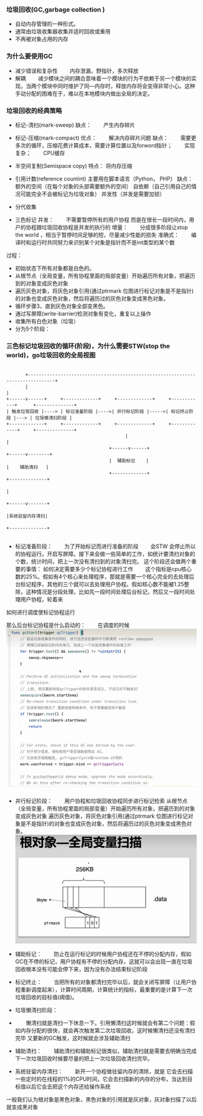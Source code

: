 ### 垃圾回收(GC,garbage collection )
* 自动内存管理的一种形式。
* 通常由垃圾收集器收集并适时回收或重用
* 不再被对象占用的内存

### 为什么要使用GC
* 减少错误和复杂性
&emsp;&emsp;内存泄漏，野指针，多次释放
* 解耦
&emsp;&emsp;减少模块之间的耦合意味着一个模块的行为不依赖于另一个模块的实现。当两个模块中同时维护了同—内存时，释放内存将会变得非常小心。这种手动分配的困难在于，难以在本地模块内做出全局的决定。

### 垃圾回收的经典策略
* 标记-清扫(mark-sweep)
缺点：
&emsp;&emsp;产生内存碎片
* 标记-压缩(mark-compact)
优点：
&emsp;&emsp;解决内存碎片问题
缺点：
&emsp;&emsp;需要更多次的循环，压缩花费计算成本，需要计算位置以及forword指针；
&emsp;&emsp;实现复杂；
&emsp;&emsp;CPU缓存
* 半空间复制(Semispace copy)
特点：
将内存压缩

* 引用计数(reference countint)
主要用在脚本语言（Python， PHP）
缺点：
额外的空间（在每个对象的头部需要额外的空间）
自依赖（自己引用自己的情况可能完全不会被标记为垃圾对象）
并发性（并发是需要加锁）

* 分代收集


* 三色标记
并发：
&emsp;&emsp;不需要暂停所有的用户协程 而是在很长一段时间内，用户的协程跟垃圾回收协程是并发的执行的
增量：
&emsp;&emsp;分成很多阶段让stop the world ，相当于暂停时间足够的短，尽量减少性能的损失
准确式：
&emsp;&emsp;编译时和运行时共同努力来识别某个对象是指针而不是int类型的某个数

过程：

- 初始状态下所有对象都是白色的。
- 从根节点（全局变量，所有协程里面的局部变量）开始遍历所有对象，把遍历到的对象变成灰色对象
- 遍历灰色对象，将灰色对象引用(通过ptrmark 位图进行标记对象是不是指针)的对象也变成灰色对象，然后将遍历过的灰色对象变成黑色对象。
- 循环步骤3，直到灰色对象全部变黑色。
- 通过写屏障(write-barrier)检测对象有变化，重复以上操作
- 收集所有白色对象（垃圾）
- 分为5个阶段：

### 三色标记垃圾回收的循环(阶段)，为什么需要STW(stop the world)，go垃圾回收的全局视图
```

	   +--------------------------------------------------------------------------------+
	   |																		 |
+------v------+		+-------------+		+-------------+		+------------+		+--------------+	 	
| 触发垃圾回收 |----> | 标记准备阶段 |---->| 并行标记阶段 |----->| 标记终止阶段 |---> | 垃圾懒清扫阶段 |
+-------------+		+-------------+		+-------------+		+-------------+		+--------------+
											|									 |
									  +------v------+						+------v--------+
									  |	 辅助标记    |					     |    辅助清扫   |
									  +-------------+						+--------------+
									  											  |	
									  										+------v-------+
									  										|系统驻留内存清扫|	
									  										+--------------+


```
* 标记准备阶段：
&emsp;&emsp;为了开始标记而进行准备的阶段
&emsp;&emsp;会STW 会停止所以的协程运行。开启写屏障。接下来会做一些简单的工作，如统计要清扫对象的个数，统计时间，把上一次没有清扫到的对象清扫完。
这个阶段还会做两个重要的事情：
如何决定需要多少个标记协程进行工作
&emsp;&emsp;这个指标是cpu核心数的25%。假如有4个核心来处理程序，那就是需要一个核心完全的去处理后台标记程序，其他的三个就可以去处理用户协程。假如核心数不能被1.25整除，这种情况是分段处理，比如先一段时间处理后台标记，然后又一段时间处理用户协程，轮着来

如何进行调度使标记协程运行

那么后台标记协程是什么启动的：
&emsp;&emsp;在调度的时候
![标记准备](./images/GC/gcStart.png)
* 并行标记阶段：
&emsp;&emsp;用户协程和垃圾回收协程同步进行标记检索
从根节点（全局变量，所有协程里面的局部变量）开始遍历所有对象，把遍历到的对象变成灰色对象
遍历灰色对象，将灰色对象引用(通过ptrmark 位图进行标记对象是不是指针)的对象也变成灰色对象，然后将遍历过的灰色对象变成黑色对象。
![并行标记阶段](./images/GC/11.png)
* 辅助标记：
&emsp;&emsp;防止在运行标记的时候用户协程还在不停的分配内存，假如GC在不停的标记，用户协程有不停的分配内存，这就可以会出现一直在垃圾回收根本没有可能会停下来，因为没有办法结束标记阶段

* 标记终止：
&emsp;&emsp;当把所有的对象都清扫完毕以后，就会关闭写屏障（让用户协程重新调度起来），计算时间周期，计算统计的指标，最重要的是计算下一次垃圾回收的目标值(阈值)。
* 垃圾懒清扫阶段：
* &emsp;&emsp;懒清扫就是清扫一下休息一下。引用懒清扫这时候就会有第二个问题：假如内存分配的很快，就会再次触发第二次垃圾回收，这时候懒清扫还没有清扫完毕 又要新的GC触发，这时候就会涉及辅助清扫
* 辅助清扫：
&emsp;&emsp;辅助清扫和辅助标记很类似，辅助清扫就是需要去明确当完成下一次垃圾回收时候要尽量的把上一次垃圾回收清扫完毕。
* 系统驻留内存清扫：
&emsp;&emsp;新开一个协程做驻留内存的清除，就是 它会去扫描一些定时的在线程的1%的CPU时间，它会去扫描新的内存的分布，当达到目标值以后它会去把这个内存还给操作系统



一般我们认为根对象是黑色对象，黑色对象的引用就是灰对象，灰对象扫描了以后就变成黑对象